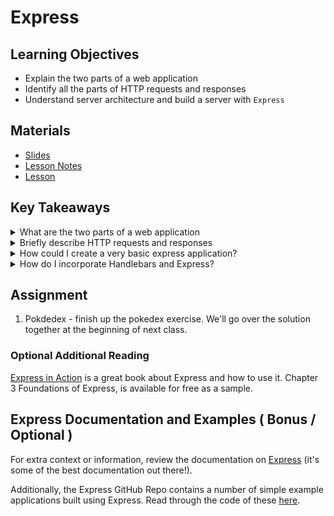# Express

## Learning Objectives
- Explain the two parts of a web application
- Identify all the parts of HTTP requests and responses
- Understand server architecture and build a server with `Express`

## Materials
- [Slides](https://ga-students.github.io/JS-DC/10-express/#/)
- [Lesson
Notes](https://github.com/ga-students/JS-DC/tree/master/10-express)
- [Lesson](https://www.youtube.com/watch?v=_7Xgg3XA4nk)

## Key Takeaways
<details>
<summary>What are the two parts of a web application</summary>

The two parts of a web application are:
1. The front-end (a.k.a. the client)
2. The back-end (a.k.a. the server)

</details>

<details>
<summary>Briefly describe HTTP requests and responses</summary>

When you navigate to a url using a browser, the browser sends out an HTTP request to a server. The server processes that request and sends a response.

There are a few types of requests, the two most important are `GET` and `POST`. In a `GET` request, we're asking the server for something; in a `POST` request, we're giving the server something; in all cases, the server sends a response.

Server responses are categorized by response codes. The following table shows each broad category of server responses:

| Code  | Definition |
| ----- | ---------- |
|  200  | OK - request was successfully processed |
|  300  | Redirect - the url has changed |
|  400  | Bad request - request is forbidden, not found, etc |
|  500  | Server error - error, unavailable, etc |

</details>

<details>
<summary>How could I create a very basic express application?</summary>

1. First I need to set up a new project by running `npm init` in a new directory.
2. Then, I need to install express with `npm install --save express`
3. Once I've done that, I can create a js file like `index.js`
3. Inside of my `index.js` file, I need to require and initialize express:

```
  const express = require('express')
  const app = express()
```

4. Then I need to create a route using `app.get()` or `app.post()`. These two methods take two arguments: a string to match the url against and a callback. The callback in turn takes two arguments: the request (from the browser) and the response (which we'll send, as the server!).

```
  app.get('*', function( request, response ) {
    response.send('hello world')
  })
```

5. Finally, I tell express what port I want to listen for incoming requests on:

```
  app.listen(3000, function() {
    console.log( 'Our first server is listening on port 3000' )
  })
```

</details>

<details>

<summary>How do I incorporate Handlebars and Express?</summary>

1. First, I need to install `express-handlebars` with `npm install --save express-handlebars` and `require` it in my server (`index.js`) with `const hbs = require('express-handlebars')`
2. Then I need to add handlebars as a plugin (or `engine`) using `app.engine('handlebars', hbs({defaultLayout: 'main'}))`
3. Then I need to set the `view engine` for express to be handlebars with `app.set('view engine', 'handlebars')`
4. Next, I need to create a `views` directory with a `layouts` subdirectory. The `layouts` subdirectory should have `main.handlebars` file in it. Then in your `views` directory, you should have a `home.handlebars` file.
5. The `views/layouts/main.handlebars` file will be the layout template (or parent template) for all you other templates. It should therefore contain all your layout html:

```
<!DOCTYPE html>
<html>
<head>
    <meta charset="utf-8">
    <title>Our First Application</title>
</head>
<body>

    {{{body}}}

</body>
</html>
```

6. The `views/home.handlebars` will be the template for our home page

```
<h1>Example App: {{title}}</h1>

<p>
  See my <a href="/projects">Projects</a>
</p>
```

7. Lastly, we need to adapt our route to render our home template, passing in any data it needs:

```
app.get('/', function( request, response ) {
  response.render('home', {'title': 'Test'})
})
```

Now when we go to `http://localhost:3000` we should see our home page rendered!

</details>

## Assignment

1. Pokdedex - finish up the pokedex exercise. We'll go over
the solution together at the beginning of next class.

### Optional Additional Reading
[Express in Action](https://www.manning.com/books/express-in-action) is a great book about Express and how to use it. Chapter 3 Foundations of Express, is available for free as a sample.

## Express Documentation and Examples ( Bonus / Optional )
For extra context or information, review the documentation on [Express](http://expressjs.com/) (it's some of the best documentation out there!).

Additionally, the Express GitHub Repo contains a number of simple example applications built using Express. Read through the code of these [here](https://github.com/expressjs/express/tree/master/examples).
